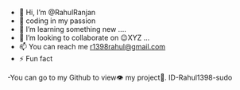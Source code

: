 - 👋 Hi, I’m @RahulRanjan
- 👀 coding in my passion
- 🌱 I’m learning something new ....
- 💞️ I’m looking to collaborate on 😉XYZ  ...
- 📫  You can reach me r1398rahul@gmail.com
- ⚡ Fun fact

-You can go to my Github to view👁️ my project🎦.
ID-Rahul1398-sudo
